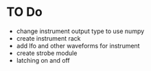 # TO Do

- change instrument output type to use numpy
- create instrument rack 
- add lfo and other waveforms for instrument
- create strobe module
- latching on and off

